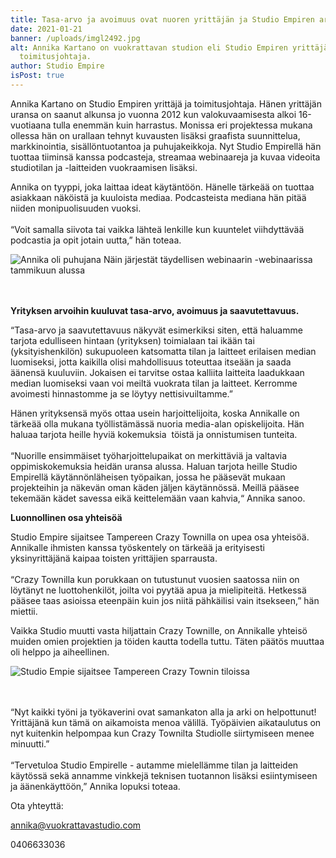 ```yaml
---
title: Tasa-arvo ja avoimuus ovat nuoren yrittäjän ja Studio Empiren arvoja
date: 2021-01-21
banner: /uploads/imgl2492.jpg
alt: Annika Kartano on vuokrattavan studion eli Studio Empiren yrittäjä ja
  toimitusjohtaja.
author: Studio Empire
isPost: true
---
```

Annika Kartano on Studio Empiren yrittäjä ja toimitusjohtaja. Hänen yrittäjän uransa on saanut alkunsa jo vuonna 2012 kun valokuvaamisesta alkoi 16-vuotiaana tulla enemmän kuin harrastus. Monissa eri projektessa mukana ollessa hän on urallaan tehnyt kuvausten lisäksi graafista suunnittelua, markkinointia, sisällöntuotantoa ja puhujakeikkoja. Nyt Studio Empirellä hän tuottaa tiiminsä kanssa podcasteja, streamaa webinaareja ja kuvaa videoita studiotilan ja -laitteiden vuokraamisen lisäksi.

Annika on tyyppi, joka laittaa ideat käytäntöön. Hänelle tärkeää on tuottaa asiakkaan näköistä ja kuuloista mediaa. Podcasteista mediana hän pitää niiden monipuolisuuden vuoksi.\
\
“Voit samalla siivota tai vaikka lähteä lenkille kun kuuntelet viihdyttävää podcastia ja opit jotain uutta,” hän toteaa. 





![Annika oli puhujana Näin järjestät täydellisen webinaarin -webinaarissa tammikuun alussa ](/uploads/img_20210108_122644_515.jpg "Annika webinaarissa puhujana")

\
\
**Yrityksen arvoihin kuuluvat tasa-arvo, avoimuus ja saavutettavuus.** 

“Tasa-arvo ja saavutettavuus näkyvät esimerkiksi siten, että haluamme tarjota edulliseen hintaan (yrityksen) toimialaan tai ikään tai (yksityishenkilön) sukupuoleen katsomatta tilan ja laitteet erilaisen median luomiseksi, jotta kaikilla olisi mahdollisuus toteuttaa itseään ja saada äänensä kuuluviin. Jokaisen ei tarvitse ostaa kalliita laitteita laadukkaan median luomiseksi vaan voi meiltä vuokrata tilan ja laitteet. Kerromme avoimesti hinnastomme ja se löytyy nettisivuiltamme.” 

Hänen yrityksensä myös ottaa usein harjoittelijoita, koska Annikalle on tärkeää olla mukana työllistämässä nuoria media-alan opiskelijoita. Hän haluaa tarjota heille hyviä kokemuksia  töistä ja onnistumisen tunteita.\
\
“Nuorille ensimmäiset työharjoittelupaikat on merkittäviä ja valtavia oppimiskokemuksia heidän uransa alussa. Haluan tarjota heille Studio Empirellä käytännönläheisen työpaikan, jossa he pääsevät mukaan projekteihin ja näkevän oman käden jäljen käytännössä. Meillä pääsee tekemään kädet savessa eikä keittelemään vaan kahvia,“ Annika sanoo. 

**Luonnollinen osa yhteisöä**

Studio Empire sijaitsee Tampereen Crazy Townilla on upea osa yhteisöä. Annikalle ihmisten kanssa työskentely on tärkeää ja erityisesti yksinyrittäjänä kaipaa toisten yrittäjien sparrausta.\
\
“Crazy Townilla kun porukkaan on tutustunut vuosien saatossa niin on löytänyt ne luottohenkilöt, joilta voi pyytää apua ja mielipiteitä. Hetkessä pääsee taas asioissa eteenpäin kuin jos niitä pähkäilisi vain itsekseen,” hän miettii. 

Vaikka Studio muutti vasta hiljattain Crazy Townille, on Annikalle yhteisö muiden omien projektien ja töiden kautta todella tuttu. Täten päätös muuttaa oli helppo ja aiheellinen.



![Studio Empie sijaitsee Tampereen Crazy Townin tiloissa](/uploads/img_20210115_092054_728.jpg "Studio Empie sijaitsee Tampereen Crazy Townin tiloissa")

\
\
“Nyt kaikki työni ja työkaverini ovat samankaton alla ja arki on helpottunut! Yrittäjänä kun tämä on aikamoista menoa välillä. Työpäivien aikataulutus on nyt kuitenkin helpompaa kun Crazy Townilta Studiolle siirtymiseen menee minuutti.”\
\
“Tervetuloa Studio Empirelle - autamme mielellämme tilan ja laitteiden käytössä sekä annamme vinkkejä teknisen tuotannon lisäksi esiintymiseen ja äänenkäyttöön,” Annika lopuksi toteaa. 

Ota yhteyttä: 

[annika@vuokrattavastudio.com](mailto:annika@vuokrattavastudio.com)

0406633036